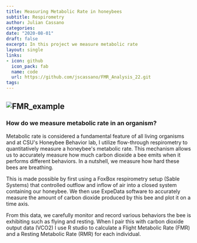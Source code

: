 ```yaml
---
title: Measuring Metabolic Rate in honeybees 
subtitle: Respirometry 
author: Julian Cassano
categories:
date: "2020-08-01"
draft: false
excerpt: In this project we measure metabolic rate 
layout: single
links:
- icon: github
  icon_pack: fab
  name: code
  url: https://github.com/jscassano/FMR_Analysis_22.git
tags:
---
```

![FMR_example](FRM_example.png)
---

### How do we measure metabolic rate in an organism?

Metabolic rate is considered a fundamental feature of all living organisms and at CSU's Honeybee Behavior lab, I utilize flow-through respirometry to quantitatively measure a honeybee's metabolic rate. This mechanism allows us to accurately measure how much carbon dioxide a bee emits when it performs different behaviors. In a nutshell, we measure how hard these bees are breathing. 

This is made possible by first using a FoxBox respirometry setup (Sable Systems) that controlled outflow and inflow of air into a closed system containing our honeybee. We then use ExpeData software to accurately measure the amount of carbon dioxide produced by this bee and plot it on a time axis. 

From this data, we carefully monitor and record various behaviors the bee is exhibiting such as flying and resting. When I pair this with carbon dioxide output data (VCO2) I use R studio to calculate a Flight Metabolic Rate (FMR) and a Resting Metabolic Rate (RMR) for each individual. 




